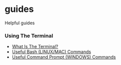 # guides
Helpful guides

### Using The Terminal
  * [What Is The Terminal?](./index/WhatIsTheTerminal.md)
  * [Useful Bash (LINUX/MAC) Commands](./index/UsefulBashCommands.md)
  * [Useful Command Prompt (WINDOWS) Commands](./index/UsefulCommandPromptCommands.md)
